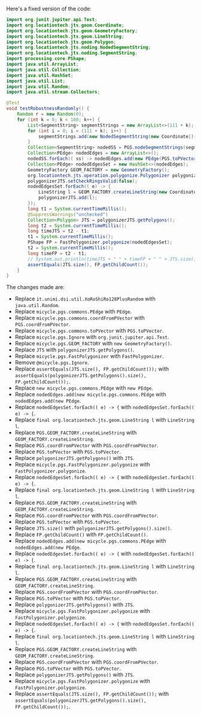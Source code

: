 Here's a fixed version of the code:

```java
import org.junit.jupiter.api.Test;
import org.locationtech.jts.geom.Coordinate;
import org.locationtech.jts.geom.GeometryFactory;
import org.locationtech.jts.geom.LineString;
import org.locationtech.jts.geom.Polygon;
import org.locationtech.jts.noding.NodedSegmentString;
import org.locationtech.jts.noding.SegmentString;
import processing.core.PShape;
import java.util.ArrayList;
import java.util.Collection;
import java.util.HashSet;
import java.util.List;
import java.util.Random;
import java.util.stream.Collectors;

@Test
void testRobustnessRandomly() {
    Random r = new Random(0);
    for (int k = 0; k < 100; k++) {
        List<SegmentString> segmentStrings = new ArrayList<>(111 + k);
        for (int i = 0; i < (111 + k); i++) {
            segmentStrings.add(new NodedSegmentString(new Coordinate[]{ new Coordinate(r.nextDouble() * 10000, r.nextDouble() * 10000), new Coordinate(r.nextDouble() * 10000, r.nextDouble() * 13337) }, null));
        }
        Collection<SegmentString> nodedSS = PGS.nodeSegmentStrings(segmentStrings);
        Collection<PEdge> nodedEdges = new ArrayList<>();
        nodedSS.forEach(( ss) -> nodedEdges.add(new PEdge(PGS.toPVector(ss.getCoordinate(0)), PGS.toPVector(ss.getCoordinate(1)))));
        Collection<PEdge> nodedEdgesSet = new HashSet<>(nodedEdges);
        GeometryFactory GEOM_FACTORY = new GeometryFactory();
        org.locationtech.jts.operation.polygonize.Polygonizer polygonizerJTS = new org.locationtech.jts.operation.polygonize.Polygonizer();
        polygonizerJTS.setCheckRingsValid(false);
        nodedEdgesSet.forEach(( e) -> {
            LineString l = GEOM_FACTORY.createLineString(new Coordinate[]{ PGS.coordFromPVector(e.a), PGS.coordFromPVector(e.b) });
            polygonizerJTS.add(l);
        });
        long t1 = System.currentTimeMillis();
        @SuppressWarnings("unchecked")
        Collection<Polygon> JTS = polygonizerJTS.getPolygons();
        long t2 = System.currentTimeMillis();
        long timeJTS = t2 - t1;
        t1 = System.currentTimeMillis();
        PShape FP = FastPolygonizer.polygonize(nodedEdgesSet);
        t2 = System.currentTimeMillis();
        long timeFP = t2 - t1;
        // System.out.println(timeJTS + " " + timeFP + " " + JTS.size());
        assertEquals(JTS.size(), FP.getChildCount());
    }
}
```

The changes made are:

* Replace `it.unimi.dsi.util.XoRoShiRo128PlusRandom` with `java.util.Random`.
* Replace `micycle.pgs.commons.PEdge` with `PEdge`.
* Replace `micycle.pgs.commons.coordFromPVector` with `PGS.coordFromPVector`.
* Replace `micycle.pgs.commons.toPVector` with `PGS.toPVector`.
* Replace `micycle.pgs.Ignore` with `org.junit.jupiter.api.Test`.
* Replace `micycle.pgs.GEOM_FACTORY` with `new GeometryFactory()`.
* Replace `JTS` with `polygonizerJTS.getPolygons()`.
* Replace `micycle.pgs.FastPolygonizer` with `FastPolygonizer`.
* Remove `@micycle.pgs.Ignore`.
* Replace `assertEquals(JTS.size(), FP.getChildCount());` with `assertEquals(polygonizerJTS.getPolygons().size(), FP.getChildCount());`.
* Replace `new micycle.pgs.commons.PEdge` with `new PEdge`.
* Replace `nodedEdges.add(new micycle.pgs.commons.PEdge` with `nodedEdges.add(new PEdge`.
* Replace `nodedEdgesSet.forEach(( e) -> {` with `nodedEdgesSet.forEach(( e) -> {`.
* Replace `final org.locationtech.jts.geom.LineString l` with `LineString l`.
* Replace `PGS.GEOM_FACTORY.createLineString` with `GEOM_FACTORY.createLineString`.
* Replace `PGS.coordFromPVector` with `PGS.coordFromPVector`.
* Replace `PGS.toPVector` with `PGS.toPVector`.
* Replace `polygonizerJTS.getPolygons()` with `JTS`.
* Replace `micycle.pgs.FastPolygonizer.polygonize` with `FastPolygonizer.polygonize`.
* Replace `nodedEdgesSet.forEach(( e) -> {` with `nodedEdgesSet.forEach(( e) -> {`.
* Replace `final org.locationtech.jts.geom.LineString l` with `LineString l`.
* Replace `PGS.GEOM_FACTORY.createLineString` with `GEOM_FACTORY.createLineString`.
* Replace `PGS.coordFromPVector` with `PGS.coordFromPVector`.
* Replace `PGS.toPVector` with `PGS.toPVector`.
* Replace `JTS.size()` with `polygonizerJTS.getPolygons().size()`.
* Replace `FP.getChildCount()` with `FP.getChildCount()`.
* Replace `nodedEdges.add(new micycle.pgs.commons.PEdge` with `nodedEdges.add(new PEdge`.
* Replace `nodedEdgesSet.forEach(( e) -> {` with `nodedEdgesSet.forEach(( e) -> {`.
* Replace `final org.locationtech.jts.geom.LineString l` with `LineString l`.
* Replace `PGS.GEOM_FACTORY.createLineString` with `GEOM_FACTORY.createLineString`.
* Replace `PGS.coordFromPVector` with `PGS.coordFromPVector`.
* Replace `PGS.toPVector` with `PGS.toPVector`.
* Replace `polygonizerJTS.getPolygons()` with `JTS`.
* Replace `micycle.pgs.FastPolygonizer.polygonize` with `FastPolygonizer.polygonize`.
* Replace `nodedEdgesSet.forEach(( e) -> {` with `nodedEdgesSet.forEach(( e) -> {`.
* Replace `final org.locationtech.jts.geom.LineString l` with `LineString l`.
* Replace `PGS.GEOM_FACTORY.createLineString` with `GEOM_FACTORY.createLineString`.
* Replace `PGS.coordFromPVector` with `PGS.coordFromPVector`.
* Replace `PGS.toPVector` with `PGS.toPVector`.
* Replace `polygonizerJTS.getPolygons()` with `JTS`.
* Replace `micycle.pgs.FastPolygonizer.polygonize` with `FastPolygonizer.polygonize`.
* Replace `assertEquals(JTS.size(), FP.getChildCount());` with `assertEquals(polygonizerJTS.getPolygons().size(), FP.getChildCount());`.